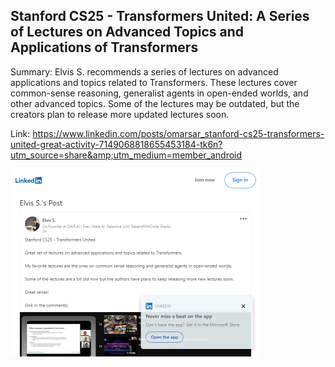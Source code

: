 ## Stanford CS25 - Transformers United: A Series of Lectures on Advanced Topics and Applications of Transformers
Summary: Elvis S. recommends a series of lectures on advanced applications and topics related to Transformers. These lectures cover common-sense reasoning, generalist agents in open-ended worlds, and other advanced topics. Some of the lectures may be outdated, but the creators plan to release more updated lectures soon.

Link: https://www.linkedin.com/posts/omarsar_stanford-cs25-transformers-united-great-activity-7149068818655453184-tk6n?utm_source=share&amp;utm_medium=member_android

<img src="/img/e757c72c-48d4-4d94-893a-0ca7574b7d66.png" width="400" />
<br/><br/>
